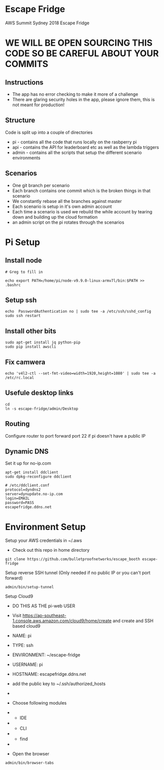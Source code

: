 # Escape Fridge

AWS Summit Sydney 2018 Escape Fridge

# WE WILL BE OPEN SOURCING THIS CODE SO BE CAREFUL ABOUT YOUR COMMITS

## Instructions

* The app has no error checking to make it more of a challenge
* There are glaring security holes in the app, please ignore them, this is not
  meant for production!

## Structure

Code is split up into a couple of directories

* pi - contains all the code that runs locally on the rasbperry pi
* api - contains the API for leaderboard etc as well as the lambda triggers
* admin - contains all the scripts that setup the different scenario
  environments

## Scenarios

* One git branch per scenario
* Each branch contains one commit which is the broken things in that scenario
* We constantly rebase all the branches against master
* Each scenario is setup in it's own admin account
* Each time a scenario is used we rebuild the while account by tearing down and
  building up the cloud formation
* an admin script on the pi rotates through the scenarios

# Pi Setup

## Install node
```
# Greg to fill in

echo export PATH=/home/pi/node-v9.9.0-linux-armv7l/bin:$PATH >> .bashrc
```

## Setup ssh
```
echo  PasswordAuthentication no | sudo tee -a /etc/ssh/sshd_config
sudo ssh restart
```

## Install other bits
```
sudo apt-get install jq python-pip
sudo pip install awscli
```

## Fix camwera
```
echo 'v4l2-ctl --set-fmt-video=width=1920,height=1080' | sudo tee -a /etc/rc.local
```

## Usefule desktop links

```
cd
ln -s escape-fridge/admin/Desktop
```

## Routing

Configure router to port forward port 22 if pi doesn't have a public IP

## Dynamic DNS

Set it up for no-ip.com
```
apt-get install ddclient
sudo dpkg-reconfigure ddclient

# /etc/ddclient.conf
protocol=dyndns2
server=dynupdate.no-ip.com
login=EMAIL
password=PASS
escapefridge.ddns.net
```

# Environment Setup

Setup your AWS credentials in ~/.aws

* Check out this repo in home directory
```
git clone https://github.com/bulletproofnetworks/escape_booth escape-fridge
```

Setup reverse SSH tunnel (Only needed if no public IP or you can't port forward)
```
admin/bin/setup-tunnel
```

Setup Cloud9
* DO THIS AS THE pi-web USER
* Visit https://ap-southeast-1.console.aws.amazon.com/cloud9/home/create and create and SSH based cloud9
* NAME: pi
* TYPE: ssh
* ENVIRONMENT: ~/escape-fridge
* USERNAME: pi
* HOSTNAME: escapefridge.ddns.net
* add the public key to ~/.ssh/authorized_hosts
*
*  Choose following modules
*    * IDE
*    * CLI
*    * find
* 

* Open the browser
```
admin/bin/browser-tabs
```
